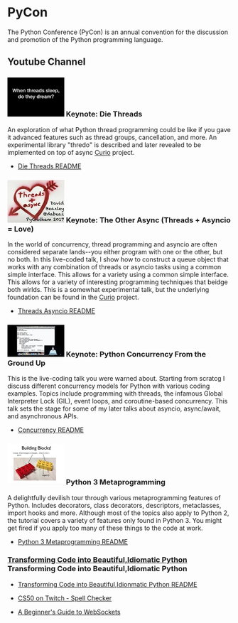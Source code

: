 # PyCon

The Python Conference (PyCon) is an annual convention for the discussion and promotion of the Python programming language.

## Youtube Channel 

### [![Die Threads Youtube Video](/imgs/python/PythonPyCon/die-threads.png?raw=true)](https://www.youtube.com/watch?v=U66KuyD3T0M&t=1417s) Keynote: Die Threads

An exploration of what Python thread programming could be like if you gave it advanced features such as thread groups, cancellation, and more. An experimental library "thredo" is described and later revealed to be implemented on top of async [Curio](https://curio.readthedocs.org/) project.

- [Die Threads README](/root/python/PythonPyCon/DieThreads/README.md)


### [![The Other Async (Threads + Asyncio = Love) Youtube Video](/imgs/python/PythonPyCon/other-async.png?raw=true)](https://www.youtube.com/watch?v=x1ndXuw7S0s) Keynote: The Other Async (Threads + Asyncio = Love) 
In the world of concurrency, thread programming and asyncio are often considered separate lands--you either program with one or the other, but no both. In this live-coded talk, I show how to construct a queue object that works with any combination of threads or asyncio tasks using a common simple interface. This allows for a variety using a common simple interface. This allows for a variety of interesting programming techniques that beidge both wirlds. This is a somewhat
experimental talk, but the underlying foundation can be found in the [Curio](https://curio.readthedocs.org/) project.

- [Threads Asyncio README](/root/python/PythonPyCon/Threads_Asyncio/README.md)


### [![Python Concurrency From the Ground Up Youtube Video](/imgs/python/PythonPyCon/concurrency-live.png?raw=true)](https://www.youtube.com/watch?v=MCs5OvhV9S4&feature=player_embedded) Keynote: Python Concurrency From the Ground Up

This is the live-coding talk you were warned about. Starting from scratcg I discuss different concurrency models for Python with various coding examples. Topics include programming with threads, the infamous Global Interpreter Lock (GIL), event loops, and coroutine-based concurrency. This talk sets the stage for some of my later talks about asyncio, async/await, and asynchronous APIs.

- [Concurrency README](/root/python/PythonPyCon/Python_Concurrency_From_the_Ground_Up/README.md)


### [![Python 3 Metaprogramming Youtube Video](/imgs/python/PythonPyCon/python3-meta.png?raw=true)](https://www.youtube.com/watch?v=sPiWg5jSoZI) Python 3 Metaprogramming 
A delightfully devilish tour through various metaprogramming features of Python. Includes decorators, class decorators, descriptors, metaclasses, import hooks and more. Although most of the topics also apply to Python 2, the tutorial covers a variety of features only found in Python 3. You might get fired if you apply too many of these things to the code at work.

- [Python 3 Metaprogramming README](/root/python/PythonPyCon/Python3_Metaprogramming/README.md)


### [Transforming Code into Beautiful,Idiomatic Python](https://www.youtube.com/watch?v=OSGv2VnC0go) Transforming Code into Beautiful,Idiomatic Python 

- [Transforming Code into Beautiful,Idionmatic Python README](/root/python/PythonPyCon/TransformingCodeIntoBeautifulPython/README.md)

- [CS50 on Twitch - Spell Checker](/root/python/PythonPyCon/SpellChecker/README.md)

- [A Beginner's Guide to WebSockets](/root/python/PythonPyCon/WebSockets/README.md)
